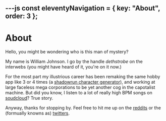 ---js
const eleventyNavigation = {
	key: "About",
	order: 3
};
---
# About

Hello, you might be wondering who is this man of mystery?

My name is William Johnson. I go by the handle *dethstrobe* on the interwebs (you might have heard of it, you're on it now.)

For the most part my illustrious career has been remaking the same hobby app like 3 or 4 times (a [shadowrun character generator](https://github.com/HeyOmae)), and working at large faceless mega corporations to be yet another cog in the capotalist machine. But did you know, I listen to a lot of really high BPM songs on [soudcloud](https://soundcloud.com/dethstrobe/likes)? True story.

Anyway, thanks for stopping by. Feel free to hit me up on the [reddits](https://www.reddit.com/u/dethstrobe/) or the (formually knowns as) [twitters](https://twitter.com/dethstrobe).
